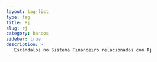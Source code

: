 ```yaml
---
layout: tag-list
type: tag
title: Rj
slug: rj
category: bancos
sidebar: true
description: >
   Escândalos no Sistema Financeiro relacionados com Rj
---
```

